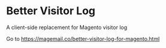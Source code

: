 Better Visitor Log
==================

A client-side replacement for Magento visitor log

Go to https://magemail.co/better-visitor-log-for-magento.html
